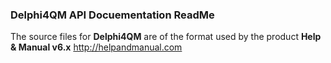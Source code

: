 ### Delphi4QM API Docuementation ReadMe

The source files for **Delphi4QM** are of the format used by
the product **Help & Manual v6.x** http://helpandmanual.com
